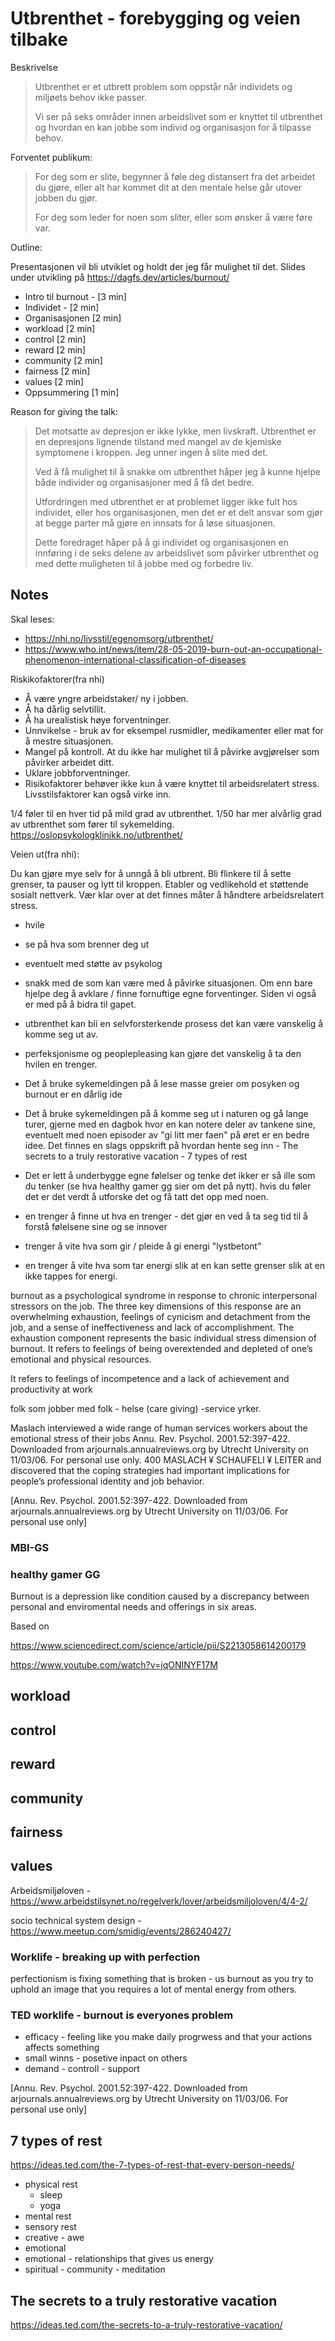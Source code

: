# Utbrenthet - forebygging og veien tilbake

Beskrivelse
> Utbrenthet er et utbrett problem som oppstår når individets og miljøets behov ikke passer. 
>
>Vi ser på seks områder innen arbeidslivet som er knyttet til utbrenthet og hvordan en kan jobbe som individ og organisasjon for å tilpasse behov.

Forventet publikum:
> For deg som er slite, begynner å føle deg distansert fra det arbeidet du gjøre, eller alt har kommet dit at den mentale helse går utover jobben du gjør.
>
>For deg som leder for noen som sliter, eller som ønsker å være føre var.

Outline:

Presentasjonen vil bli utviklet og holdt der jeg får mulighet til det. Slides under utvikling på https://dagfs.dev/articles/burnout/

- Intro til burnout - [3 min]
- Individet - [2 min]
- Organisasjonen [2 min]
- workload [2 min]
- control [2 min]
- reward [2 min]
- community [2 min]
- fairness [2 min]
- values [2 min]
- Oppsummering [1 min]

Reason for giving the talk:

>Det motsatte av depresjon er ikke lykke, men livskraft. Utbrenthet er en depresjons lignende tilstand med mangel av de kjemiske symptomene i kroppen. Jeg unner ingen å slite med det. 
>
>Ved å få mulighet til å snakke om utbrenthet håper jeg å kunne hjelpe både individer og organisasjoner med å få det bedre.
>
>Utfordringen med utbrenthet er at problemet ligger ikke fult hos individet, eller hos organisasjonen, men det er et delt ansvar som gjør at begge parter må gjøre en innsats for å løse situasjonen.
>
>Dette foredraget håper på å gi individet og organisasjonen en innføring i de seks delene av arbeidslivet som påvirker utbrenthet og med dette muligheten til å jobbe med og forbedre liv.


## Notes

Skal leses:
- https://nhi.no/livsstil/egenomsorg/utbrenthet/
- https://www.who.int/news/item/28-05-2019-burn-out-an-occupational-phenomenon-international-classification-of-diseases


Riskikofaktorer(fra nhi)
- Å være yngre arbeidstaker/ ny i jobben.
- Å ha dårlig selvtillit.
- Å ha urealistisk høye forventninger.
- Unnvikelse - bruk av for eksempel rusmidler, medikamenter eller mat for å mestre situasjonen.
- Mangel på kontroll. At du ikke har mulighet til å påvirke avgjørelser som påvirker arbeidet ditt.
- Uklare jobbforventninger.
- Risikofaktorer behøver ikke kun å være knyttet til arbeidsrelatert stress. Livsstilsfaktorer kan også virke inn.


1/4 føler til en hver tid på mild grad av utbrenthet. 1/50 har mer alvårlig grad av utbrenthet som fører til sykemelding. https://oslopsykologklinikk.no/utbrenthet/


Veien ut(fra nhi):

Du kan gjøre mye selv for å unngå å bli utbrent. Bli flinkere til å sette grenser, ta pauser og lytt til kroppen. Etabler og vedlikehold et støttende sosialt nettverk. Vær klar over at det finnes måter å håndtere arbeidsrelatert stress.

- hvile
- se på hva som brenner deg ut
- eventuelt med støtte av psykolog
- snakk med de som kan være med å påvirke situasjonen. Om enn bare hjelpe deg å avklare / finne fornuftige egne forventinger. Siden vi også er med på å bidra til gapet.

- utbrenthet kan bli en selvforsterkende prosess det kan være vanskelig å komme seg ut av.
- perfeksjonisme og peoplepleasing kan gjøre det vanskelig å ta den hvilen en trenger. 
- Det å bruke sykemeldingen på å lese masse greier om posyken og burnout er en dårlig ide
- Det å bruke sykemeldingen på å komme seg ut i naturen og gå lange turer, gjerne med en dagbok hvor en kan notere deler av tankene sine, eventuelt med noen episoder av "gi litt mer faen" på øret er en bedre idee. Det finnes en slags oppskrift på hvordan hente seg inn -  The secrets to a truly restorative vacation - 7 types of rest
- Det er lett å underbygge egne følelser og tenke det ikker er så ille som du tenker (se hva healthy gamer gg sier om det på nytt). hvis du føler det er det verdt å utforske det og få tatt det opp med noen.
- en trenger å finne ut hva en trenger - det gjør en ved å ta seg tid til å forstå følelsene sine og se innover
- trenger å vite hva som gir / pleide å gi energi "lystbetont"
- en trenger å vite hva som tar energi slik at en kan sette grenser slik at en ikke tappes for energi.


burnout
as a psychological syndrome in response to chronic interpersonal stressors on the
job. The three key dimensions of this response are an overwhelming exhaustion,
feelings of cynicism and detachment from the job, and a sense of ineffectiveness
and lack of accomplishment. The exhaustion component represents the basic individual stress dimension of burnout. It refers to feelings of being overextended and
depleted of one’s emotional and physical resources. 

 It refers to feelings of incompetence and a
lack of achievement and productivity at work

folk som jobber med folk - helse (care giving) -service yrker.

 Maslach interviewed
a wide range of human services workers about the emotional stress of their jobs
Annu. Rev. Psychol. 2001.52:397-422. Downloaded from arjournals.annualreviews.org
by Utrecht University on 11/03/06. For personal use only. 
400 MASLACH ¥ SCHAUFELI ¥ LEITER
and discovered that the coping strategies had important implications for people’s
professional identity and job behavior.


[Annu. Rev. Psychol. 2001.52:397-422. Downloaded from arjournals.annualreviews.org
by Utrecht University on 11/03/06. For personal use only]

### MBI-GS

### healthy gamer GG
Burnout is a depression like condition caused by a discrepancy between personal and enviromental needs and offerings in six areas.

Based on 

https://www.sciencedirect.com/science/article/pii/S2213058614200179

https://www.youtube.com/watch?v=jqONINYF17M

## workload

## control

## reward

## community

## fairness 

## values


Arbeidsmiljøloven - https://www.arbeidstilsynet.no/regelverk/lover/arbeidsmiljoloven/4/4-2/

socio technical system design - https://www.meetup.com/smidig/events/286240427/

### Worklife - breaking up with perfection
perfectionism is fixing something that is broken - us
burnout as you try to uphold an image that you requires a lot of mental energy from others.

### TED worklife - burnout is everyones problem
- efficacy - feeling like you make daily progrwess and that your actions affects something
- small winns - posetive inpact on others
- demand - controll - support


[Annu. Rev. Psychol. 2001.52:397-422. Downloaded from arjournals.annualreviews.org
by Utrecht University on 11/03/06. For personal use only]


## 7 types of rest
https://ideas.ted.com/the-7-types-of-rest-that-every-person-needs/

- physical rest
  - sleep
  - yoga
- mental rest
- sensory rest
- creative - awe
- emotional
- emotional - relationships that gives us energy
- spiritual - community - meditation

## The secrets to a truly restorative vacation
https://ideas.ted.com/the-secrets-to-a-truly-restorative-vacation/